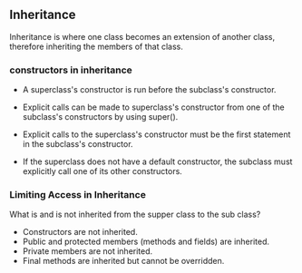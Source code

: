 ## Inheritance

Inheritance is where one class becomes an extension of another class, therefore inheriting the members of that class.

### constructors in inheritance

- A superclass's constructor is run before the subclass's constructor.

- Explicit calls can be made to superclass's constructor from one of the subclass's constructors by using super().

- Explicit calls to the superclass's constructor must be the first statement in the subclass's constructor.

- If the superclass does not have a default constructor, the subclass must explicitly call one of its other constructors.

### Limiting Access in Inheritance 

What is and is not inherited from the supper class to the sub class? 

- Constructors are not inherited. 
- Public and protected members (methods and fields) are inherited. 
- Private members are not inherited. 
- Final methods are inherited but cannot be overridden. 